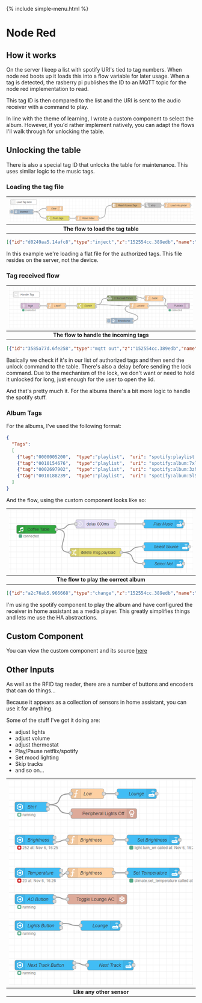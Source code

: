 {% include simple-menu.html %}

# Node Red

## How it works

On the server I keep a list with spotify URI's tied to tag numbers. When node red boots up it loads this into a flow variable for later usage.
When a tag is detected, the rasberry pi publishes the ID to an MQTT topic for the node red implementation to read.

This tag ID is then compared to the list and the URI is sent to the audio receiver with a command to play.

In line with the theme of learning, I wrote a custom component to select the album. However, if you'd rather implement natively, you can adapt the flows I'll walk through for unlocking the table.

## Unlocking the table

There is also a special tag ID that unlocks the table for maintenance. This uses similar logic to the music tags.

### Loading the tag file

|![Load](images/loadtags.png?raw=true "Load Tag Flow")|
|:--:|
| <b>The flow to load the tag table</b> |

```json
[{"id":"d0249aa5.14afc8","type":"inject","z":"152554cc.389edb","name":"","props":[{"p":"payload","v":"Started!","vt":"str"},{"p":"topic","v":"","vt":"string"}],"repeat":"","crontab":"","once":true,"onceDelay":"","topic":"","payload":"Started!","payloadType":"str","x":200,"y":120,"wires":[["f11098a2.4b88f8","464e3e5d.1a4b5"]]},{"id":"f11098a2.4b88f8","type":"change","z":"152554cc.389edb","name":"Flush tags","rules":[{"t":"delete","p":"Tags","pt":"global"}],"action":"","property":"","from":"","to":"","reg":false,"x":410,"y":160,"wires":[["28d375f9.d4d47a"]]},{"id":"464e3e5d.1a4b5","type":"function","z":"152554cc.389edb","name":"Clear","func":"flow.set(\"current_tag\", 0);","outputs":0,"noerr":0,"x":390,"y":100,"wires":[]},{"id":"28d375f9.d4d47a","type":"function","z":"152554cc.389edb","name":"Reset Index","func":"global.set(\"tag_count\", 0)\nglobal.set(\"spotify_tag_count\", 0)\nreturn msg;","outputs":1,"noerr":0,"x":590,"y":160,"wires":[["e011d35a.1d8b1"]]},{"id":"e011d35a.1d8b1","type":"file in","z":"152554cc.389edb","name":"Read Access Tags","filename":"/share/authorized_tags","format":"lines","chunk":false,"sendError":false,"encoding":"utf8","x":830,"y":80,"wires":[["48d45ac0.ec5f84"]]},{"id":"48d45ac0.ec5f84","type":"string","z":"152554cc.389edb","name":"strip","methods":[{"name":"trim","params":[]}],"prop":"payload","propout":"payload","object":"msg","objectout":"msg","x":990,"y":80,"wires":[["6f4b6a83.b251e4"]]},{"id":"6f4b6a83.b251e4","type":"function","z":"152554cc.389edb","name":"Load into global","func":"var count=global.get('tag_count') || 0;\n\nif (global.tag_count===undefined)//test exists\n{\n  global.tag_count=0;\n}\n\nglobal.set(\"Tags[\"+count+\"]\", msg.payload);\nglobal.set('tag_count', count + 1);\n\nmsg.payload = count\n\nreturn msg;","outputs":1,"noerr":0,"x":1140,"y":80,"wires":[[]]}]
```

In this example we're loading a flat file for the authorized tags. This file resides on the server, not the device.

### Tag received flow

|![Handle](images/handletag.png?raw=true "Handle Tag Flow")|
|:--:|
| <b>The flow to handle the incoming tags</b> |

```json
[{"id":"3585a77d.6fe258","type":"mqtt out","z":"152554cc.389edb","name":"Publish","topic":"","qos":"0","retain":"false","broker":"2eafe4c0.b7da5c","x":980,"y":300,"wires":[]},{"id":"d82b898d.8d2e48","type":"mqtt in","z":"152554cc.389edb","name":"tags","topic":"coffee_table/tags","qos":"0","datatype":"auto","broker":"2eafe4c0.b7da5c","x":190,"y":300,"wires":[["aa02c509.209398"]]},{"id":"bba7a822.6dd958","type":"stoptimer","z":"152554cc.389edb","duration":"5","units":"Second","payloadtype":"num","payloadval":"lock","name":"","x":680,"y":260,"wires":[["a8851025.063b3"],[]]},{"id":"45f0144b.39d25c","type":"switch","z":"152554cc.389edb","name":"Check","property":"unlock","propertyType":"msg","rules":[{"t":"true"},{"t":"false"}],"checkall":"true","repair":false,"outputs":2,"x":490,"y":300,"wires":[["bba7a822.6dd958","3678f3ed.0183bc"],[]]},{"id":"3678f3ed.0183bc","type":"function","z":"152554cc.389edb","name":"unlock","func":"msg.topic = \"coffee_table/command\"\nmsg.payload = \"unlock\"\nreturn msg;","outputs":1,"noerr":0,"x":770,"y":300,"wires":[["3585a77d.6fe258"]]},{"id":"a8851025.063b3","type":"function","z":"152554cc.389edb","name":"Lock","func":"msg.topic = \"coffee_table/command\"\nmsg.payload = \"lock\"\nreturn msg;","outputs":1,"noerr":0,"x":850,"y":260,"wires":[["3585a77d.6fe258"]]},{"id":"cb1f7bed.cb9da8","type":"inject","z":"152554cc.389edb","name":"","repeat":"","crontab":"","once":false,"onceDelay":0.1,"topic":"","payload":"","payloadType":"date","x":680,"y":380,"wires":[["3678f3ed.0183bc"]]},{"id":"52d19d76.808bf4","type":"comment","z":"152554cc.389edb","name":"Handle Tag","info":"","x":170,"y":240,"wires":[]},{"id":"aa02c509.209398","type":"function","z":"152554cc.389edb","name":"Lock?","func":"var count=global.get('tag_count') || 0;\nvar tag;\n\nfor(i=0; i<count; i++)\n{\n    tag = global.get(\"Tags[\"+i+\"]\");\n    if (tag==msg.payload)\n    {\n        msg.unlock = true\n        return msg;\n    }\n}\nmsg.unlock = false\nreturn msg;","outputs":1,"noerr":0,"x":330,"y":300,"wires":[["45f0144b.39d25c"]]},{"id":"2eafe4c0.b7da5c","type":"mqtt-broker","name":"hassio","broker":"192.168.1.32","port":"10883","clientid":"node_red","usetls":false,"compatmode":true,"keepalive":"60","cleansession":true,"birthTopic":"","birthQos":"0","birthPayload":"","closeTopic":"","closeQos":"0","closePayload":"","willTopic":"","willQos":"0","willPayload":""}]
```

Basically we check if it's in our list of authorized tags and then send the unlock command to the table. There's also a delay before sending the lock command.
Due to the mechanism of the lock, we don't want or need to hold it unlocked for long, just enough for the user to open the lid.

And that's pretty much it. For the albums there's a bit more logic to handle the spotify stuff.

### Album Tags

For the albums, I've used the following format:

```json
{
  "Tags":
  [
    {"tag":"0000005200",  "type":"playlist",  "uri": "spotify:playlist:4KZzgqldtfgFhfu82RsUvb", "name":"Throwing Copper"},
    {"tag":"0010154676",  "type":"playlist",  "uri": "spotify:album:7xl50xr9NDkd3i2kBbzsNZ", "name": "Stadium Arcadium"},
    {"tag":"0002697902",  "type":"playlist",  "uri": "spotify:album:3zNi5dCpkbm4zv7h1vGOMy", "name": "Djesse vol2"},
    {"tag":"0010188239",  "type":"playlist",  "uri": "spotify:album:5l5m1hnH4punS1GQXgEi3T", "name": "Lateralus"}
  ]
}
```

And the flow, using the custom component looks like so:

|![Play](images/play.png?raw=true "Play Tag Flow")|
|:--:|
| <b>The flow to play the correct album</b> |

```json
[{"id":"a2c76ab5.966668","type":"change","z":"152554cc.389edb","name":"","rules":[{"t":"delete","p":"payload","pt":"msg"}],"action":"","property":"","from":"","to":"","reg":false,"x":419,"y":1981,"wires":[["22e23120.3afb9e","41cf0984.925558"]]},{"id":"22e23120.3afb9e","type":"api-call-service","z":"152554cc.389edb","name":"Select Source","server":"7d575fd3.be153","version":3,"debugenabled":false,"service_domain":"media_player","service":"select_source","entityId":"media_player.spotify_phil","data":"{\"source\":\"Onkyo TX-NR575E F3F71F\"}","dataType":"json","mergecontext":"","mustacheAltTags":false,"outputProperties":[],"queue":"none","x":669,"y":1961,"wires":[[]]},{"id":"cf41b9b3.0990f8","type":"album-picker","z":"152554cc.389edb","name":"Coffee Table","broker":"2eafe4c0.b7da5c","qos":"0","topic":"coffee_table/tags","path":"/share/music_tags.json","x":210,"y":1900,"wires":[["a2c76ab5.966668","8048bee3.1bf02"]]},{"id":"eba74ce6.1d2f6","type":"api-call-service","z":"152554cc.389edb","name":"Play Music","server":"7d575fd3.be153","version":3,"service_domain":"media_player","service":"play_media","entityId":"media_player.spotify_phil","data":"","dataType":"json","mergecontext":"","mustacheAltTags":false,"outputProperties":[],"queue":"none","x":659,"y":1881,"wires":[[]]},{"id":"41cf0984.925558","type":"api-call-service","z":"152554cc.389edb","name":"Select Net","server":"7d575fd3.be153","version":3,"debugenabled":false,"service_domain":"media_player","service":"select_source","entityId":"media_player.receiver","data":"{\"source\": \"net\"}","dataType":"json","mergecontext":"","mustacheAltTags":false,"outputProperties":[],"queue":"none","x":659,"y":2021,"wires":[[]]},{"id":"8048bee3.1bf02","type":"delay","z":"152554cc.389edb","name":"","pauseType":"delay","timeout":"600","timeoutUnits":"milliseconds","rate":"1","nbRateUnits":"1","rateUnits":"second","randomFirst":"1","randomLast":"5","randomUnits":"seconds","drop":false,"x":419,"y":1881,"wires":[["eba74ce6.1d2f6"]]},{"id":"7d575fd3.be153","type":"server","name":"Home Assistant","version":1,"legacy":false,"rejectUnauthorizedCerts":true,"ha_boolean":"y|yes|true|on|home|open","connectionDelay":true,"cacheJson":true},{"id":"2eafe4c0.b7da5c","type":"mqtt-broker","name":"hassio","broker":"192.168.1.32","port":"10883","clientid":"node_red","usetls":false,"compatmode":true,"keepalive":"60","cleansession":true,"birthTopic":"","birthQos":"0","birthPayload":"","closeTopic":"","closeQos":"0","closePayload":"","willTopic":"","willQos":"0","willPayload":""}]
```

I'm using the spotify component to play the album and have configured the receiver in home assistant as a media player. This greatly simplifies things and lets me use the HA abstractions.

## Custom Component

You can view the custom component and its source [here](https://flows.nodered.org/node/node-red-contrib-nook-rfid-album-picker)

## Other Inputs

As well as the RFID tag reader, there are a number of buttons and encoders that can do things...

Because it appears as a collection of sensors in home assistant, you can use it for anything.

Some of the stuff I've got it doing are:
- adjust lights
- adjust volume
- adjust thermostat
- Play/Pause netflix/spotify
- Set mood lighting
- Skip tracks
- and so on...

|![Other](images/otherflows.png?raw=true "Other flows")|
|:--:|
| <b>Like any other sensor</b> |
